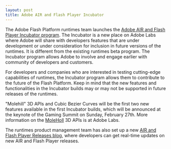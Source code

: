```yaml
---
layout: post
title: Adobe AIR and Flash Player Incubator
---
```


The Adobe Flash Platform runtimes team launches the <a href="http://www.adobe.com/go/runtimes_incubator">Adobe AIR and Flash Player Incubator program</a>. The Incubator is a new place on Adobe Labs where Adobe will share with developers features that are under development or under consideration for inclusion in future versions of the runtimes. It is different from the existing runtimes beta program. The Incubator program allows Adobe to involve and engage earlier with community of developers and customers.

For developers and companies who are interested in testing cutting-edge capabilities of runtimes, the Incubator program allows them to contribute to the future of the Flash Platform. Keep in mind that the new features and functionalities in the Incubator builds may or may not be supported in future releases of the runtimes.

"Molehill" 3D APIs and Cubic Bezier Curves will be the first two new features available in the first Incubator builds, which will be announced at the keynote of the Gaming Summit on Sunday, February 27th. More information on the <a href="http://www.adobe.com/go/molehill">MoleHoll</a> 3D APIs is at Adobe Labs.

The runtimes product management team has also set up a new <a href="http://blogs.adobe.com/flashruntimereleases/">AIR and Flash Player Releases blog</a>, where developers can get real-time updates on new AIR and Flash Player releases.

